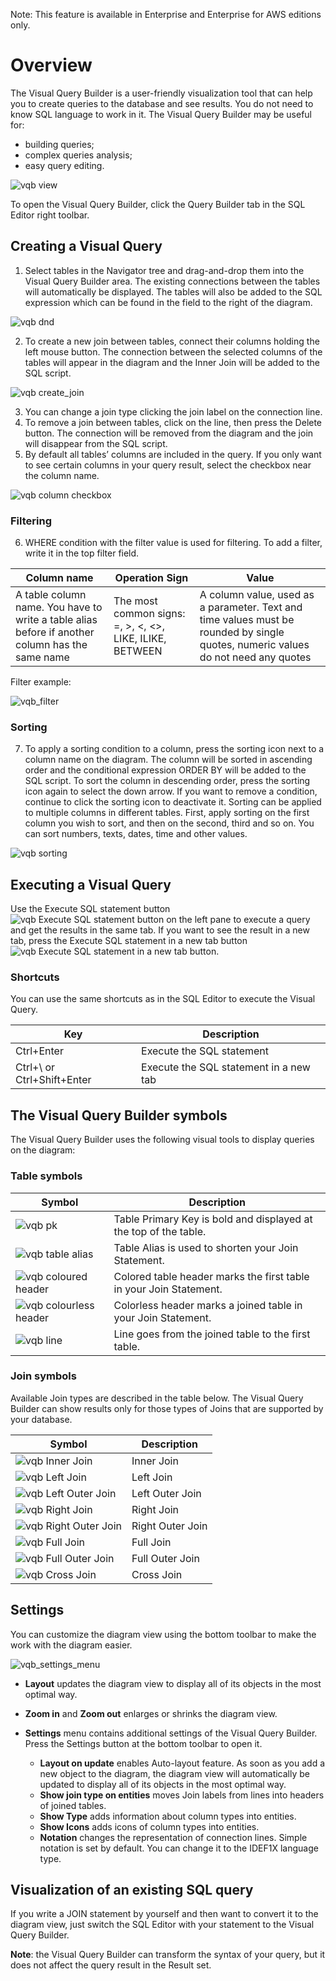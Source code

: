 Note: This feature is available in Enterprise and Enterprise for AWS editions only.

# Overview

The Visual Query Builder is a user-friendly visualization tool that can help you to create queries to the database and see results. You do not need to know SQL language to work in it.
The Visual Query Builder may be useful for:
* building queries;
* complex queries analysis;
* easy query editing.

![vqb view](https://github.com/dbeaver/cloudbeaver-ee/wiki/images/vqb/vqb_cut.png)

To open the Visual Query Builder, click the Query Builder tab in the SQL Editor right toolbar.

## Creating a Visual Query

1. Select tables in the Navigator tree and drag-and-drop them into the Visual Query Builder area. The existing connections between the tables will automatically be displayed. The tables will also be added to the SQL expression which can be found in the field to the right of the diagram.

 ![vqb dnd](https://github.com/dbeaver/cloudbeaver-ee/wiki/images/vqb/dnd.png)

2. To create a new join between tables, connect their columns holding the left mouse button. The connection between the selected columns of the tables will appear in the diagram and the Inner Join will be added to the SQL script. 

 ![vqb create_join](https://github.com/dbeaver/cloudbeaver-ee/wiki/images/vqb/create_join.png)

3. You can change a join type clicking the join label on the connection line.
4. To remove a join between tables, click on the line, then press the Delete button. The connection will be removed from the diagram and the join will disappear from the SQL script.
5. By default all tables’ columns are included in the query. If you only want to see certain columns in your query result, select the checkbox near the column name.

 ![vqb column checkbox](https://github.com/dbeaver/cloudbeaver-ee/wiki/images/vqb/vqb_checkbox.png)

### Filtering

6. WHERE condition with the filter value is used for filtering. To add a filter, write it in the top filter field.

| Column name                                                                                                   | Operation Sign                                                  | Value                                                                                                                            |
|---------------------------------------------------------------------------------------------------------------|-----------------------------------------------------------------|----------------------------------------------------------------------------------------------------------------------------------|
| A table column name. You have to write a table alias before if another column has the same name | The most common signs:  =,  >,  <,  <>,  LIKE,  ILIKE,  BETWEEN | A column value, used as a parameter. Text and time values must be rounded by single quotes, numeric values do not need any quotes |

Filter example:

 ![vqb_filter](https://github.com/dbeaver/cloudbeaver-ee/wiki/images/vqb/vqb_filter.png)

### Sorting

7. To apply a sorting condition to a column, press the sorting icon next to a column name on the diagram. The column will be sorted in ascending order and the conditional expression ORDER BY will be added to the SQL script. 
To sort the column in descending order,  press the sorting icon again to select the down arrow. 
If you want to remove a condition, continue to click the sorting icon to deactivate it. 
Sorting can be applied to multiple columns in different tables. First, apply sorting on the first column you wish to sort, and then on the second, third and so on.
You can sort numbers, texts, dates, time and other values.

 ![vqb sorting](https://github.com/dbeaver/cloudbeaver-ee/wiki/images/vqb/vqb_sorting.png)

## Executing a Visual Query
Use the Execute SQL statement button  ![vqb Execute SQL statement button](https://github.com/dbeaver/cloudbeaver-ee/wiki/images/vqb/execute_statement.png) on the left pane to execute a query and get the results in the same tab. If you want to see the result in a new tab, press the Execute SQL statement in a new tab button ![vqb Execute SQL statement in a new tab button](https://github.com/dbeaver/cloudbeaver-ee/wiki/images/vqb/execute_in_new_tab.png).

### Shortcuts
You can use the same shortcuts as in the SQL Editor to execute the Visual Query.

| Key                        | Description                            |
|----------------------------|----------------------------------------|
| Ctrl+Enter                 | Execute the SQL statement              |
| Ctrl+\ or Ctrl+Shift+Enter | Execute the SQL statement in a new tab |


## The Visual Query Builder symbols
The Visual Query Builder uses the following visual tools to display queries on the diagram:

### Table symbols

| Symbol | Description                                                         |
|--------|---------------------------------------------------------------------|
|![vqb pk](https://github.com/dbeaver/cloudbeaver-ee/wiki/images/vqb/vqb_pk.png)        | Table Primary Key is bold and displayed at the top of the table.    |
|![vqb table alias](https://github.com/dbeaver/cloudbeaver-ee/wiki/images/vqb/vqb_table_alias.png)        | Table Alias is used to shorten your Join Statement.                 |![vqb sorting](https://github.com/dbeaver/cloudbeaver-ee/wiki/images/vqb/vqb_sorting.png)
|![vqb coloured header](https://github.com/dbeaver/cloudbeaver-ee/wiki/images/vqb/vqb_table_header.png)        | Colored table header  marks the first table in your Join Statement. |
|![vqb colourless header](https://github.com/dbeaver/cloudbeaver-ee/wiki/images/vqb/vqb_table_colourless_header.png)        | Colorless header  marks a joined table in your Join Statement.      |
|![vqb line](https://github.com/dbeaver/cloudbeaver-ee/wiki/images/vqb/vqb_line.png)        | Line goes from the joined table to the first table.                 |

### Join symbols
Available Join types are described in the table below. The Visual Query Builder can show results only for those types of Joins that are supported by your database.

| Symbol | Description      |
|--------|------------------|
|![vqb Inner Join ](https://github.com/dbeaver/cloudbeaver-ee/wiki/images/vqb/inner_join.png)        | Inner Join       |
|![vqb Left Join](https://github.com/dbeaver/cloudbeaver-ee/wiki/images/vqb/left_join.png)        | Left Join        |
|![vqb Left Outer Join](https://github.com/dbeaver/cloudbeaver-ee/wiki/images/vqb/left_outer_join.png)        | Left Outer Join  |
|![vqb Right Join](https://github.com/dbeaver/cloudbeaver-ee/wiki/images/vqb/right_join.png)        | Right Join       |
|![vqb Right Outer Join](https://github.com/dbeaver/cloudbeaver-ee/wiki/images/vqb/right_outer_join.png)        | Right Outer Join |
|![vqb Full Join](https://github.com/dbeaver/cloudbeaver-ee/wiki/images/vqb/full_join.png)        | Full Join        |
|![vqb Full Outer Join](https://github.com/dbeaver/cloudbeaver-ee/wiki/images/vqb/full_outer_join.png)        | Full Outer Join  |
|![vqb Cross Join](https://github.com/dbeaver/cloudbeaver-ee/wiki/images/vqb/cross_join.png)        | Cross Join       |


## Settings
You can customize the diagram view using the bottom toolbar to make the work with the diagram easier.

![vqb_settings_menu](https://github.com/dbeaver/cloudbeaver-ee/wiki/images/vqb/vqb_settings_menu.png)

* **Layout** updates the diagram view to display all of its objects in the most optimal way.

* **Zoom in** and **Zoom out** enlarges or shrinks the diagram view.

* **Settings** menu contains additional settings of the Visual Query Builder. Press the Settings button at the bottom toolbar to open it.

  * **Layout on update** enables Auto-layout feature. As soon as you add a new object to the diagram, the diagram view will automatically be updated to display all of its objects in the most optimal way.
  * **Show join type on entities** moves Join labels from lines into headers of joined tables.
  * **Show Type** adds information about column types into entities.
  * **Show Icons** adds icons of column types into entities.
  * **Notation** changes the representation of connection lines. Simple notation is set by default. You can change it to the IDEF1X language type.

## Visualization of an existing SQL query
If you write a JOIN statement by yourself and then want to convert it to the diagram view, just switch the SQL Editor with your statement to the Visual Query Builder.

**Note**: the Visual Query Builder can transform the syntax of your query, but it does not affect the query result in the Result set.